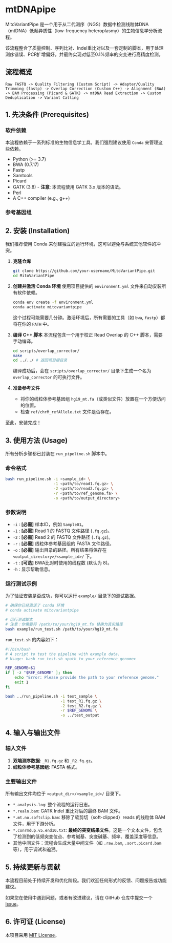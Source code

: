 # mtDNApipe

MitoVariantPipe 是一个用于从二代测序（NGS）数据中检测线粒体DNA（mtDNA）低频异质性（low-frequency heteroplasmy）的生物信息学分析流程。

该流程整合了质量控制、序列比对、Indel重比对以及一套定制的脚本，用于处理测序错误、PCR扩增偏好，并最终实现对低至0.1%频率的突变进行高精度检测。

## 流程概览

```
Raw FASTQ -> Quality Filtering (Custom Script) -> Adapter/Quality Trimming (fastp) -> Overlap Correction (Custom C++) -> Alignment (BWA) -> BAM Processing (Picard & GATK) -> mtDNA Read Extraction -> Custom Deduplication -> Variant Calling
```

## 1. 先决条件 (Prerequisites)

### 软件依赖
本流程依赖于一系列标准的生物信息学工具。我们强烈建议使用 `Conda` 来管理这些依赖。

-   Python (>= 3.7)
-   BWA (0.7.17)
-   Fastp
-   Samtools
-   Picard
-   GATK (3.8) - **注意**: 本流程使用 GATK 3.x 版本的语法。
-   Perl
-   A C++ compiler (e.g., g++)

### 参考基因组


## 2. 安装 (Installation)

我们推荐使用 Conda 来创建独立的运行环境，这可以避免与系统其他软件的冲突。

1.  **克隆仓库**
    ```bash
    git clone https://github.com/your-username/MitoVariantPipe.git
    cd MitoVariantPipe
    ```

2.  **创建并激活 Conda 环境**
    使用项目提供的 `environment.yml` 文件来自动安装所有软件依赖。
    ```bash
    conda env create -f environment.yml
    conda activate mitovariantpipe
    ```
    这个过程可能需要几分钟。激活环境后，所有需要的工具（如 `bwa`, `fastp`）都将在你的 `PATH` 中。

3.  **编译 C++ 脚本**
    本流程包含一个用于校正 Read Overlap 的 C++ 脚本，需要手动编译。
    ```bash
    cd scripts/overlap_corrector/
    make
    cd ../../ # 返回项目根目录
    ```
    编译成功后，会在 `scripts/overlap_corrector/` 目录下生成一个名为 `overlap_corrector` 的可执行文件。

4.  **准备参考文件**
    -   将你的线粒体参考基因组 `hg19_mt.fa`（或类似文件）放置在一个方便访问的位置。
    -   检查 `ref/chrM_refAllele.txt` 文件是否存在。

至此，安装完成！

## 3. 使用方法 (Usage)

所有分析步骤都已封装在 `run_pipeline.sh` 脚本中。

### 命令格式
```bash
bash run_pipeline.sh -i <sample_id> \
                     -1 <path/to/read1.fq.gz> \
                     -2 <path/to/read2.fq.gz> \
                     -r <path/to/ref_genome.fa> \
                     -o <path/to/output_directory>
```

### 参数说明
-   `-i` : **[必需]** 样本ID，例如 `Sample01`。
-   `-1` : **[必需]** Read 1 的 FASTQ 文件路径 (`.fq.gz`)。
-   `-2` : **[必需]** Read 2 的 FASTQ 文件路径 (`.fq.gz`)。
-   `-r` : **[必需]** 线粒体参考基因组的 FASTA 文件路径。
-   `-o` : **[必需]** 输出目录的路径。所有结果将保存在 `<output_directory>/<sample_id>/` 下。
-   `-t` : **[可选]** BWA比对时使用的线程数 (默认为 8)。
-   `-h` : 显示帮助信息。

### 运行测试示例
为了验证安装是否成功，你可以运行 `example/` 目录下的测试数据。
```bash
# 确保你已经激活了 conda 环境
# conda activate mitovariantpipe

# 运行测试脚本
# 注意：你需要将 /path/to/your/hg19_mt.fa 替换为真实路径
bash example/run_test.sh /path/to/your/hg19_mt.fa
```
`run_test.sh` 的内容如下：
```bash
#!/bin/bash
# A script to test the pipeline with example data.
# Usage: bash run_test.sh <path_to_your_reference_genome>

REF_GENOME=$1
if [ -z "$REF_GENOME" ]; then
    echo "Error: Please provide the path to your reference genome."
    exit 1
fi

bash ../run_pipeline.sh -i test_sample \
                        -1 test_R1.fq.gz \
                        -2 test_R2.fq.gz \
                        -r $REF_GENOME \
                        -o ../test_output
```

## 4. 输入与输出文件

### 输入文件
1.  **双端测序数据**: `_R1.fq.gz` 和 `_R2.fq.gz`。
2.  **线粒体参考基因组**: FASTA 格式。

### 主要输出文件
所有输出文件均位于 `<output_dir>/<sample_id>/` 目录下。

-   `*_analysis.log`: 整个流程的运行日志。
-   `*.realn.bam`: GATK Indel 重比对后的最终 BAM 文件。
-   `*.mt.no.softclip.bam`: 移除了软剪切（soft-clipped）reads 的线粒体 BAM 文件，用于下游分析。
-   `*.conrmdup.v5.end10.txt`: **最终的突变结果文件**。这是一个文本文件，包含了检测到的低频突变位点、参考碱基、突变碱基、频率、覆盖深度等信息。
-   其他中间文件：流程会生成大量中间文件（如 `.raw.bam`, `.sort.picard.bam` 等），用于调试和追溯。

## 5. 持续更新与贡献
本流程目前处于持续开发和优化阶段。我们欢迎任何形式的反馈、问题报告或功能建议。

如果您在使用中遇到问题，或者有改进建议，请在 GitHub 仓库中提交一个 [Issue](https://github.com/your-username/MitoVariantPipe/issues)。

## 6. 许可证 (License)
本项目采用 [MIT License](./LICENSE)。
